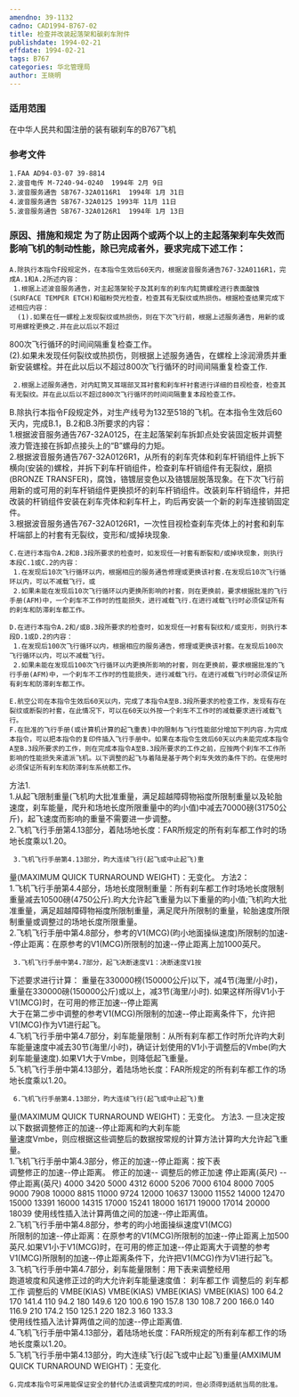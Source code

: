 ```yaml
---
amendno: 39-1132  
cadno: CAD1994-B767-02  
title: 检查并改装起落架和碳刹车附件  
publishdate: 1994-02-21  
effdate: 1994-02-21  
tags: B767  
categories: 华北管理局  
author: 王晓明  
---
```

  
### 适用范围  
在中华人民共和国注册的装有碳刹车的B767飞机  
  
<!--more-->  
### 参考文件  
    1.FAA AD94-03-07 39-8814  
    2.波音电传 M-7240-94-0240  1994年 2月 9日  
    3.波音服务通告 SB767-32A0116R1  1994年 1月 31日  
    4.波音服务通告 SB767-32A0125 1993年 11月 11日  
    5.波音服务通告 SB767-32A0126R1  1994年 1月 13日  
  
### 原因、措施和规定     为了防止因两个或两个以上的主起落架刹车失效而影响飞机的制动性能，除已完成者外，要求完成下述工作：  
    A.除执行本指令F段规定外，在本指令生效后60天内，根据波音服务通告767-32A0116R1，完成A.1和A.2所述内容：  
     1.根据上述波音服务通告，对主起落架轮子及其刹车的刹车内缸筒螺栓进行表面酸蚀(SURFACE TEMPER ETCH)和磁粉荧光检查，检查其有无裂纹或热损伤。根据检查结果完成下述相应内容：  
      (1).如果在任一螺栓上发现裂纹或热损伤，则在下次飞行前，根据上述服务通告，用新的或可用螺栓更换之.并在此以后以不超过  
800次飞行循环的时间间隔重复检查工作。  
      (2).如果未发现任何裂纹或热损伤，则根据上述服务通告，在螺栓上涂润滑质并重新安装螺栓。并在此以后以不超过800次飞行循环的时间间隔重复检查工作.  
  
     2.根据上述服务通告，对内缸筒叉耳端部叉耳衬套和刹车杆衬套进行详细的目视检查，检查其有无裂纹。并在此以后以不超过800次飞行循环的时间间隔重复本段检查工作。  
B.除执行本指令F段规定外，对生产线号为132至518的飞机。在本指令生效后60天内，完成B.1，B.2和B.3所要求的内容：  
     1.根据波音服务通告767-32A0125，在主起落架刹车拆卸点处安装固定板并调整液力管连接在拆卸点接头上的“B”螺母的力矩。  
     2.根据波音服务通告767-32A0126R1，从所有的刹车壳体和刹车杆销组件上拆下横向(安装的)螺栓，并拆下刹车杆销组件，检查刹车杆销组件有无裂纹，磨损(BRONZE TRANSFER)，腐蚀，铬镀层变色以及铬镀层脱落现象。在下次飞行前用新的或可用的刹车杆销组件更换损坏的刹车杆销组件。改装刹车杆销组件，并把改装的杆销组件安装在刹车壳体和刹车杆上，昀后再安装一个新的刹车连接销固定件。  
     3.根据波音服务通告767-32A0126R1，一次性目视检查刹车壳体上的衬套和刹车杆端部上的衬套有无裂纹，变形和/或掉块现象.  
  
    C.在进行本指令A.2和B.3段所要求的检查时，如发现任一衬套有断裂和/或掉块现象，则执行本段C.1或C.2的内容：  
     1.在发现后10次飞行循环以内，根据相应的服务通告修理或更换该衬套.在发现后10次飞行循环以内，可以不减载飞行，或  
     2.如果未能在发现后10次飞行循环以内更换所影响的衬套，则在更换前，要求根据批准的飞行手册(AFM)中，一个刹车不工作时的性能损失，进行减载飞行.在进行减载飞行时必须保证所有的刹车和防滞刹车都工作。  
  
    D.在进行本指令A.2和/或B.3段所要求的检查时，如发现任一衬套有裂纹和/或变形，则执行本段D.1或D.2的内容：  
     1.在发现后100次飞行循环以内，根据相应的服务通告，修理或更换该衬套。在发现后100次飞行循环以内，可以不减载飞行。  
     2.如果未能在发现后100次飞行循环以内更换所影响的衬套，则在更换前，要求根据批准的飞行手册(AFM)中，一个刹车不工作时的性能损失，进行减载飞行。在进行减载飞行时必须保证所有刹车和防滞刹车都工作。  
  
    E.航空公司在本指令生效后60天以内，完成了本指令A至B.3段所要求的检查工作，发现有存在裂纹或断裂的衬套，在此情况下，可以在60天以外按一个刹车不工作时的减载要求进行减载飞行。  
    F.在批准的飞行手册(或计算机计算的起飞重表)中的限制与飞行性能部分增加下列内容.为完成本指令，可以把本指令的复印件插入飞行手册中。如果在本指令生效后60天以内未能完成本指令A至B.3段所要求的工作，则在完成本指令A至B.3段所要求的工作之前，应按两个刹车不工作所影响的性能损失来遣派飞机。以下调整的起飞与着陆是基于两个刹车失效的条件下的。在使用时必须保证所有刹车和防滞刹车系统都工作。  
  
 方法1.  
     1.从起飞限制重量(飞机昀大批准重量，满足超越障碍物裕度所限制重量以及轮胎速度，刹车能量，爬升和场地长度所限重量中的昀小值)中减去70000磅(31750公斤)，起飞速度而影响的重量不需要进一步调整。  
     2.飞机飞行手册第4.13部分，着陆场地长度：FAR所规定的所有刹车都工作时的场地长度乘以1.20。  
  
     3.飞机飞行手册第4.13部分，昀大连续飞行(起飞或中止起飞)重  
量(MAXIMUM	  QUICK TURNAROUND  WEIGHT)：无变化。  方法2：  
     1.飞机飞行手册第4.4部分，场地长度限制重量：所有刹车都工作时场地长度限制重量减去10500磅(4750公斤).昀大允许起飞重量为以下重量的昀小值;飞机昀大批准重量，满足超越障碍物裕度所限制重量，满足爬升所限制的重量，轮胎速度所限制重量或调整过的场地长度所限重量。  
     2.飞机飞行手册中第4.8部分，参考的V1(MCG)(昀小地面操纵速度)所限制的加速--停止距离：在原参考的V1(MCG)所限制的加速--停止距离上加1000英尺。  
  
     3.飞机飞行手册中第4.7部分，起飞决断速度V1：决断速度V1按  
下述要求进行计算： 重量在330000榜(150000公斤)以下，减4节(海里/小时)，     重量在330000磅(150000公斤)或以上，减3节(海里/小时).      如果这样所得V1小于V1(MCG)时，在可用的修正加速--停止距离  
大于在第二步中调整的参考V1(MCG)所限制的加速--停止距离条件下，允许把V1(MCG)作为V1进行起飞。  
     4.飞机飞行手册中第4.7部分，刹车能量限制：从所有刹车都工作时所允许昀大刹车能量速度中减去30节(海里/小时)，确证计划使用的V1小于调整后的Vmbe(昀大刹车能量速度).如果V1大于Vmbe，则降低起飞重量。  
     5.飞机飞行手册中第4.13部分，着陆场地长度：FAR所规定的所有刹车都工作的场地长度乘以1.20。  
  
     6.飞机飞行手册第4.13部分，昀大连续飞行(起飞或中止起飞)重  
量(MAXIMUM  QUICK TURNAROUND  WEIGHT)：无变化。  方法3.     一旦决定按以下数据调整修正的加速--停止距离和昀大刹车能  
量速度Vmbe，则应根据这些调整后的数据按常规的计算方法计算昀大允许起飞重量。  
     1.飞机飞行手册中第4.3部分，修正的加速--停止距离：按下表  
调整修正的加速--停止距离。      修正的加速--       调整后的修正加速 停止距离(英尺)  --停止距离(英尺) 4000 3420 5000 4312 6000 5206 7000 6104 8000 7005 9000 7908 10000 8815 11000 9724 12000 10637 13000 11552 14000 12470 15000 13391 16000 14315 17000 15241 18000 16171 19000 17014 20000 18039     使用线性插入法计算两值之间的加速--停止距离值。  
     2.飞机飞行手册中第4.8部分，参考的昀小地面操纵速度V1(MCG)  
所限制的加速--停止距离：在原参考的V1(MCG)所限制的加速--停止距离上加500英尺.如果V1小于V1(MCG)时，在可用的修正加速--停止距离大于调整的参考V1(MCG)所限制的加速--停止距离条件下，允许把V1(MCG)作为V1进行起飞。  
    3.飞机飞行手册中第4.7部分，刹车能量限制：用下表来调整经用  
跑道坡度和风速修正过的昀大允许刹车能量速度值：  刹车都工作 调整后的  刹车都工作 调整后的 VMBE(KIAS) VMBE(KIAS) VMBE(KIAS) VMBE(KIAS) 100  64.2  170  141.4 110  94.2  180  149.6 120  100.6   190  157.8 130  108.7   200  166.0 140  116.9   210  174.2 150  125.1   220  182.3 160  133.3  
     使用线性插入法计算两值之间的加速--停止距离值.  
     4.飞机飞行手册中第4.13部分，着陆场地长度：FAR所规定的所有刹车都工作的场地长度乘以1.20。  
     5.飞机飞行手册中第4.13部分，昀大连续飞行(起飞或中止起飞)重量(AMXIMUM QUICK TURNAROUND WEIGHT)：无变化.  
  
    G.完成本指令可采用能保证安全的替代办法或调整完成的时间，但必须得到适航当局的批准。  
